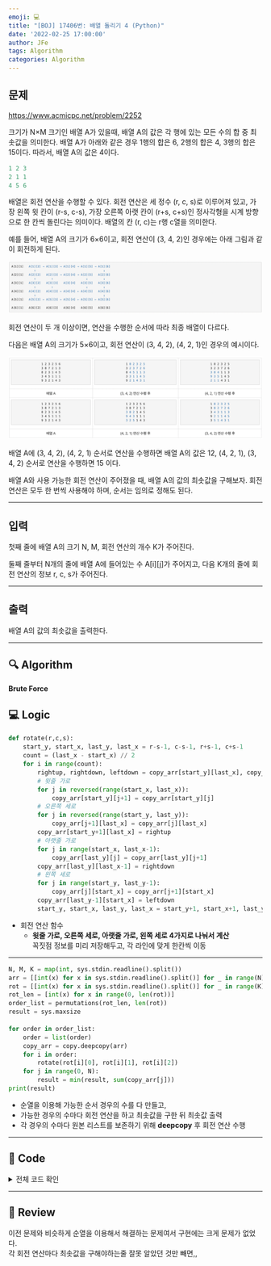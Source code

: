 ```yaml
---
emoji: 💻
title: "[BOJ] 17406번: 배열 돌리기 4 (Python)"
date: '2022-02-25 17:00:00'
author: JFe
tags: Algorithm
categories: Algorithm
---
```


## 문제
https://www.acmicpc.net/problem/2252

크기가 N×M 크기인 배열 A가 있을때, 배열 A의 값은 각 행에 있는 모든 수의 합 중 최솟값을 의미한다. 배열 A가 아래와 같은 경우 1행의 합은 6, 2행의 합은 4, 3행의 합은 15이다. 따라서, 배열 A의 값은 4이다.

```python
1 2 3
2 1 1
4 5 6
```

배열은 회전 연산을 수행할 수 있다. 회전 연산은 세 정수 (r, c, s)로 이루어져 있고, 가장 왼쪽 윗 칸이 (r-s, c-s), 가장 오른쪽 아랫 칸이 (r+s, c+s)인 정사각형을 시계 방향으로 한 칸씩 돌린다는 의미이다. 배열의 칸 (r, c)는 r행 c열을 의미한다.

예를 들어, 배열 A의 크기가 6×6이고, 회전 연산이 (3, 4, 2)인 경우에는 아래 그림과 같이 회전하게 된다.

![17406-ex1.png](17406-ex1.png)  

회전 연산이 두 개 이상이면, 연산을 수행한 순서에 따라 최종 배열이 다르다.

다음은 배열 A의 크기가 5×6이고, 회전 연산이 (3, 4, 2), (4, 2, 1)인 경우의 예시이다.

![17406-ex2.png](17406-ex2.png)  

배열 A에 (3, 4, 2), (4, 2, 1) 순서로 연산을 수행하면 배열 A의 값은 12, (4, 2, 1), (3, 4, 2) 순서로 연산을 수행하면 15 이다.

배열 A와 사용 가능한 회전 연산이 주어졌을 때, 배열 A의 값의 최솟값을 구해보자. 회전 연산은 모두 한 번씩 사용해야 하며, 순서는 임의로 정해도 된다.

---

## 입력  
첫째 줄에 배열 A의 크기 N, M, 회전 연산의 개수 K가 주어진다.

둘째 줄부터 N개의 줄에 배열 A에 들어있는 수 A[i][j]가 주어지고, 다음 K개의 줄에 회전 연산의 정보 r, c, s가 주어진다.

---

## 출력  
배열 A의 값의 최솟값을 출력한다.

---

## 🔍 Algorithm
**Brute Force**

## 💻 Logic

```Python
def rotate(r,c,s):
    start_y, start_x, last_y, last_x = r-s-1, c-s-1, r+s-1, c+s-1
    count = (last_x - start_x) // 2
    for i in range(count):
        rightup, rightdown, leftdown = copy_arr[start_y][last_x], copy_arr[last_y][last_x], copy_arr[last_y][start_x]
        # 윗줄 가로
        for j in reversed(range(start_x, last_x)):
            copy_arr[start_y][j+1] = copy_arr[start_y][j]
        # 오른쪽 세로
        for j in reversed(range(start_y, last_y)):
            copy_arr[j+1][last_x] = copy_arr[j][last_x]
        copy_arr[start_y+1][last_x] = rightup
        # 아랫줄 가로
        for j in range(start_x, last_x-1):
            copy_arr[last_y][j] = copy_arr[last_y][j+1]
        copy_arr[last_y][last_x-1] = rightdown
        # 왼쪽 세로
        for j in range(start_y, last_y-1):
            copy_arr[j][start_x] = copy_arr[j+1][start_x]
        copy_arr[last_y-1][start_x] = leftdown
        start_y, start_x, last_y, last_x = start_y+1, start_x+1, last_y-1, last_x-1
```

- 회전 연산 함수  
  - **윗줄 가로, 오른쪽 세로, 아랫줄 가로, 왼쪽 세로 4가지로 나눠서 계산**  
    꼭짓점 정보를 미리 저장해두고, 각 라인에 맞게 한칸씩 이동

---

```Python
N, M, K = map(int, sys.stdin.readline().split())
arr = [[int(x) for x in sys.stdin.readline().split()] for _ in range(N)]
rot = [[int(x) for x in sys.stdin.readline().split()] for _ in range(K)]
rot_len = [int(x) for x in range(0, len(rot))]
order_list = permutations(rot_len, len(rot))
result = sys.maxsize

for order in order_list:
    order = list(order)
    copy_arr = copy.deepcopy(arr)
    for i in order:
        rotate(rot[i][0], rot[i][1], rot[i][2])
    for j in range(0, N):
        result = min(result, sum(copy_arr[j]))
print(result)
```

- 순열을 이용해 가능한 순서 경우의 수를 다 만들고,  
- 가능한 경우의 수마다 회전 연산을 하고 최솟값을 구한 뒤 최솟값 출력  
- 각 경우의 수마다 원본 리스트를 보존하기 위해 **deepcopy** 후 회전 연산 수행  

---

## 🧩 Code
<details><summary>전체 코드 확인</summary>

```Python
import sys, copy
from itertools import permutations

def rotate(r,c,s):
    start_y, start_x, last_y, last_x = r-s-1, c-s-1, r+s-1, c+s-1
    count = (last_x - start_x) // 2
    for i in range(count):
        rightup, rightdown, leftdown = copy_arr[start_y][last_x], copy_arr[last_y][last_x], copy_arr[last_y][start_x]
        # 윗줄 가로
        for j in reversed(range(start_x, last_x)):
            copy_arr[start_y][j+1] = copy_arr[start_y][j]
        # 오른쪽 세로
        for j in reversed(range(start_y, last_y)):
            copy_arr[j+1][last_x] = copy_arr[j][last_x]
        copy_arr[start_y+1][last_x] = rightup
        # 아랫줄 가로
        for j in range(start_x, last_x-1):
            copy_arr[last_y][j] = copy_arr[last_y][j+1]
        copy_arr[last_y][last_x-1] = rightdown
        # 왼쪽 세로
        for j in range(start_y, last_y-1):
            copy_arr[j][start_x] = copy_arr[j+1][start_x]
        copy_arr[last_y-1][start_x] = leftdown
        start_y, start_x, last_y, last_x = start_y+1, start_x+1, last_y-1, last_x-1
        
N, M, K = map(int, sys.stdin.readline().split())
arr = [[int(x) for x in sys.stdin.readline().split()] for _ in range(N)]
rot = [[int(x) for x in sys.stdin.readline().split()] for _ in range(K)]
rot_len = [int(x) for x in range(0, len(rot))]
order_list = permutations(rot_len, len(rot))
result = sys.maxsize

for order in order_list:
    order = list(order)
    copy_arr = copy.deepcopy(arr)
    for i in order:
        rotate(rot[i][0], rot[i][1], rot[i][2])
    for j in range(0, N):
        result = min(result, sum(copy_arr[j]))
print(result)
```
</details>

---

## 📝 Review

이전 문제와 비슷하게 순열을 이용해서 해결하는 문제여서 구현에는 크게 문제가 없었다.  
각 회전 연산마다 최솟값을 구해야하는줄 잘못 알았던 것만 빼면,,



```toc
```
